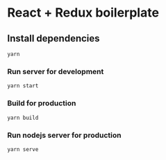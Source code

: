 # React + Redux boilerplate

## Install dependencies
```
yarn
```

### Run server for development
```
yarn start
```

### Build for production
```
yarn build
```

### Run nodejs server for production
```
yarn serve
```
